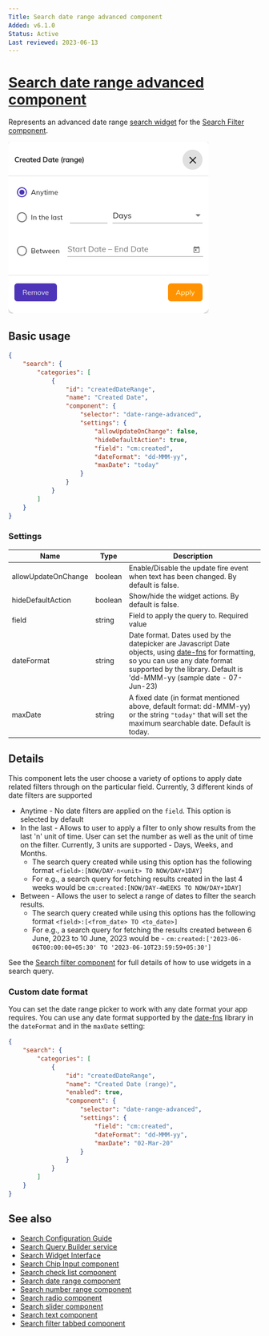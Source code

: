 ```yaml
---
Title: Search date range advanced component
Added: v6.1.0
Status: Active
Last reviewed: 2023-06-13
---
```


# [Search date range advanced component](../../../lib/content-services/src/lib/search/components/search-date-range-advanced-tabbed/search-date-range-advanced/search-date-range-advanced.component.ts "Defined in search-date-range.component.ts")

Represents an advanced date range [search widget](../../../lib/content-services/src/lib/search/models/search-widget.interface.ts) for the [Search Filter component](search-filter.component.md).

![Date Range Advanced Widget](../../docassets/images/search-date-range-advanced.png)

## Basic usage

```json
{
    "search": {
        "categories": [
            {
                "id": "createdDateRange",
                "name": "Created Date",
                "component": {
                    "selector": "date-range-advanced",
                    "settings": {
                        "allowUpdateOnChange": false,
                        "hideDefaultAction": true,
                        "field": "cm:created",
                        "dateFormat": "dd-MMM-yy",
                        "maxDate": "today"
                    }
                }
            }
        ]
    }
}
```

### Settings

| Name | Type | Description                                                                                                                                                                                                                                              |
| ---- | ---- |----------------------------------------------------------------------------------------------------------------------------------------------------------------------------------------------------------------------------------------------------------|
| allowUpdateOnChange | boolean | Enable/Disable the update fire event when text has been changed. By default is false.                                                                                                                                                                    |
| hideDefaultAction | boolean | Show/hide the widget actions. By default is false.                                                                                                                                                                                                       |
| field | string | Field to apply the query to. Required value                                                                                                                                                                                                              |
| dateFormat | string | Date format. Dates used by the datepicker are Javascript Date objects, using [date-fns](https://date-fns.org/v2.30.0/docs/format) for formatting, so you can use any date format supported by the library. Default is 'dd-MMM-yy (sample date - 07-Jun-23) |
| maxDate | string | A fixed date (in format mentioned above, default format: dd-MMM-yy) or the string `"today"` that will set the maximum searchable date. Default is today.                                                                                                 |

## Details

This component lets the user choose a variety of options to apply date related filters through on the particular field. Currently, 3 different kinds of date filters are supported

- Anytime - No date filters are applied on the `field`. This option is selected by default
- In the last - Allows to user to apply a filter to only show results from the last 'n' unit of time. User can set the number as well as the unit of time on the filter. Currently, 3 units are supported - Days, Weeks, and Months.
  - The search query created while using this option has the following format
    `<field>:[NOW/DAY-n<unit> TO NOW/DAY+1DAY]`
  - For e.g., a search query for fetching results created in the last 4 weeks would be
    `cm:created:[NOW/DAY-4WEEKS TO NOW/DAY+1DAY]`
- Between - Allows the user to select a range of dates to filter the search results. 
  - The search query created while using this options has the following format
    `<field>:[<from_date> TO <to_date>]`
  - For e.g., a search query for fetching the results created between 6 June, 2023 to 10 June, 2023 would be - 
    `cm:created:['2023-06-06T00:00:00+05:30' TO '2023-06-10T23:59:59+05:30']`

See the [Search filter component](search-filter.component.md) for full details of how to use widgets
in a search query.

### Custom date format

You can set the date range picker to work with any date format your app requires. You can use
any date format supported by the [date-fns](https://date-fns.org/v2.30.0/docs/format) library
in the `dateFormat` and in the `maxDate` setting:

```json
{
    "search": {
        "categories": [
            {
                "id": "createdDateRange",
                "name": "Created Date (range)",
                "enabled": true,
                "component": {
                    "selector": "date-range-advanced",
                    "settings": {
                        "field": "cm:created",
                        "dateFormat": "dd-MMM-yy",
                        "maxDate": "02-Mar-20"
                    }
                }
            }
        ]
    }
}
```

## See also

-   [Search Configuration Guide](../../user-guide/search-configuration-guide.md)
-   [Search Query Builder service](../services/search-query-builder.service.md)
-   [Search Widget Interface](../interfaces/search-widget.interface.md)
-   [Search Chip Input component](search-chip-input.component.md)
-   [Search check list component](search-check-list.component.md)
-   [Search date range component](search-date-range.component.md)
-   [Search number range component](search-number-range.component.md)
-   [Search radio component](search-radio.component.md)
-   [Search slider component](search-slider.component.md)
-   [Search text component](search-text.component.md)
-   [Search filter tabbed component](search-filter-tabbed.component.md)
